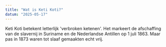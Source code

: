 ```yaml
---
title: "Wat is Keti Koti?"
datum: "2025-05-17"
---
```


Keti Koti betekent letterlijk 'verbroken ketenen'. Het markeert de afschaffing van de slavernij in Suriname en de Nederlandse Antillen op 1 juli 1863. Maar pas in 1873 waren tot slaaf gemaakten echt vrij.
